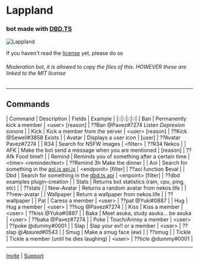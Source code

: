 # Lappland
### bot made with [DBD.TS](https://leref.github.io/dbd.ts/)

![Lappland](https://wallpapercave.com/wp/wp8910289.jpg)

If you haven't read the [license](https://github.com/Pavez7274/Lappland/blob/master/LICENSE.md) yet, please do so


###### Moderation bot, it is allowed to copy the files of this. HOWEVER these are linked to the MIT license

- - -

## Commands

| Command | Description | Fields | Example |
|::|::|::|::|
| Ban | Permanently kick a member | <user\> [reason] | ??Ban @Pavez#7274 Listen *Depresion sonora* |
| Kick | Kick a member from the server | <user\> [reason] | ??Kick @Sewell#3858 Exists |
| Avatar | Displays a user icon | [user] | ??Avatar Pavez#7274 |
| R34 | Search for NSFW images | <filter\> | ??R34 Nekos |
| AFK | Make the bot send a message when you are mentioned | [reason] | ??Afk Food time!! |
| Remind | Reminds you of something after a certain time | <time\> <reminder/text\> | ??Remind 3h Make the dinner |
| Aoi | Search for something in the [aoi.js api.js](https://api.leref.ga/) | <endponit\> [filter] | ??aoi function $eval |
| Dbd | Search for something in the [dbd.ts api](https://dbdts.leref.ga) | <enpoint\> [filter] | ??dbd examples plugin-creation |
| Stats | Returns bot statistics (ram, cpu, ping, etc) |  | ??stats |
| New-Avatar | Returns a random avatar from nekos.life | | ??new-avatar |
| Wallpaper | Return a wallpaper from nekos.life | | ??wallpaper |
| Pat | Caress a member | <user\> | ??pat @Yuki#0887 |
| Hug | Hug a member | <user\> | ??hug @Pavez#7274 |
| Kiss | Kiss a member | <user\> | ??kiss @Yuka#0887 |
| Baka | Meet asuka, study asuka... be asuka | <user\> | ??baka @Pavez#7274 |
| Poke | Touch/Annoy a member | <user\> | ??poke @dummy#0001 |
| Slap | Slap your ex!! or a member | <user\>  | ??slap @𝐴𝑠𝑠𝑢𝑟𝑒𝑑#0543 |
| Smug | Make a smug face (ew) | | ??smug |
| Tickle | Tickle a member (until he dies laughing) | <user\> | ??ticle @dummy#0001 |

- - -

[Invite](https://dsc.gg/lappland) | [Support](https://discord.gg/7x2uG2GCUD) 
